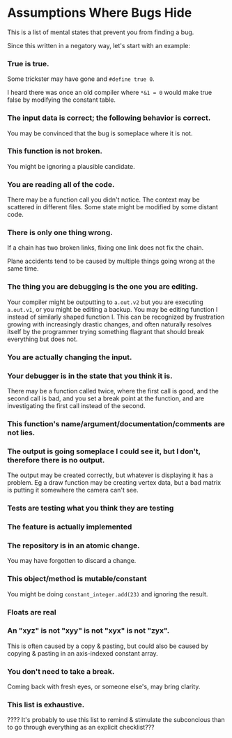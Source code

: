 # Assumptions Where Bugs Hide
This is a list of mental states that prevent you from finding a bug.

Since this written in a negatory way, let's start with an example:
### True is true.
Some trickster may have gone and `#define true 0`.

I heard there was once an old compiler where `*&1 = 0` would make true false by modifying the constant table.

### The input data is correct; the following behavior is correct.
You may be convinced that the bug is someplace where it is not.

### This function is not broken.
You might be ignoring a plausible candidate.

### You are reading all of the code.
There may be a function call you didn't notice. The context may be scattered in different files. Some state might be modified by some distant code.

### There is only one thing wrong.
If a chain has two broken links, fixing one link does not fix the chain.

Plane accidents tend to be caused by multiple things going wrong at the same time.

### The thing you are debugging is the one you are editing.
Your compiler might be outputting to `a.out.v2` but you are executing `a.out.v1`, or you might be editing a backup. You may be editing function l instead of similarly shaped function I. This can be recognized by frustration growing with increasingly drastic changes, and often naturally resolves itself by the programmer trying something flagrant that should break everything but does not.

### You are actually changing the input.
### Your debugger is in the state that you think it is.
There may be a function called twice, where the first call is good, and the second call is bad, and you set a break point at the function, and are investigating the first call instead of the second.

### This function's name/argument/documentation/comments are not lies.
### The output is going someplace I could see it, but I don't, therefore there is no output.
The output may be created correctly, but whatever is displaying it has a problem. Eg a draw function may be creating vertex data, but a bad matrix is putting it somewhere the camera can't see.
### Tests are testing what you think they are testing
### The feature is actually implemented
### The repository is in an atomic change.
You may have forgotten to discard a change.
### This object/method is mutable/constant
You might be doing `constant_integer.add(23)` and ignoring the result.
### Floats are real
### An "xyz" is not "xyy" is not "xyx" is not "zyx".
This is often caused by a copy & pasting, but could also be caused by copying & pasting in an axis-indexed constant array.
### You don't need to take a break.
Coming back with fresh eyes, or someone else's, may bring clarity.
### This list is exhaustive.
????
It's probably to use this list to remind & stimulate the subconcious than to go through everything as an explicit checklist???
